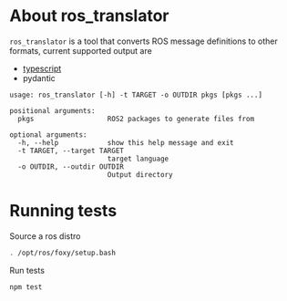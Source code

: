 # About ros_translator

`ros_translator` is a tool that converts ROS message definitions to other formats, current supported output are

- [typescript](ros_translator/typescript/README.md)
- pydantic

```
usage: ros_translator [-h] -t TARGET -o OUTDIR pkgs [pkgs ...]

positional arguments:
  pkgs                  ROS2 packages to generate files from

optional arguments:
  -h, --help            show this help message and exit
  -t TARGET, --target TARGET
                        target language
  -o OUTDIR, --outdir OUTDIR
                        Output directory
```

# Running tests

Source a ros distro

```bash
. /opt/ros/foxy/setup.bash
```

Run tests

```bash
npm test
```
